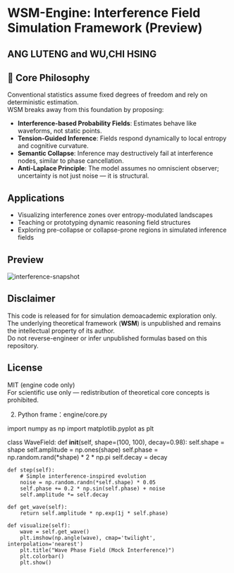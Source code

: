# WSM-Engine: Interference Field Simulation Framework (Preview)
## ANG LUTENG and WU,CHI HSING
## 🌌 Core Philosophy

Conventional statistics assume fixed degrees of freedom and rely on deterministic estimation.  
WSM breaks away from this foundation by proposing:

- **Interference-based Probability Fields**: Estimates behave like waveforms, not static points.
- **Tension-Guided Inference**: Fields respond dynamically to local entropy and cognitive curvature.
- **Semantic Collapse**: Inference may destructively fail at interference nodes, similar to phase cancellation.
- **Anti-Laplace Principle**: The model assumes no omniscient observer; uncertainty is not just noise — it is structural.

## Applications

- Visualizing interference zones over entropy-modulated landscapes
- Teaching or prototyping dynamic reasoning field structures
- Exploring pre-collapse or collapse-prone regions in simulated inference fields

## Preview

![interference-snapshot](./media/sample_wave_output.png)

## Disclaimer

This code is released for for simulation demoacademic exploration only.  
The underlying theoretical framework (**WSM**) is unpublished and remains the intellectual property of its author.  
Do not reverse-engineer or infer unpublished formulas based on this repository.

## License

MIT (engine code only)  
For scientific use only — redistribution of theoretical core concepts is prohibited.

2. Python frame：engine/core.py

import numpy as np
import matplotlib.pyplot as plt

class WaveField:
    def __init__(self, shape=(100, 100), decay=0.98):
        self.shape = shape
        self.amplitude = np.ones(shape)
        self.phase = np.random.rand(*shape) * 2 * np.pi
        self.decay = decay

    def step(self):
        # Simple interference-inspired evolution
        noise = np.random.randn(*self.shape) * 0.05
        self.phase += 0.2 * np.sin(self.phase) + noise
        self.amplitude *= self.decay

    def get_wave(self):
        return self.amplitude * np.exp(1j * self.phase)

    def visualize(self):
        wave = self.get_wave()
        plt.imshow(np.angle(wave), cmap='twilight', interpolation='nearest')
        plt.title("Wave Phase Field (Mock Interference)")
        plt.colorbar()
        plt.show()


